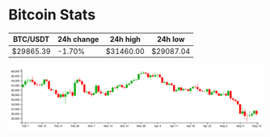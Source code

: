 # Bitcoin Stats

BTC/USDT|24h change|24h high|24h low|
|---|---|---|---|
|$29865.39|-1.70%|$31460.00|$29087.04|

<img src="./chart.svg">
